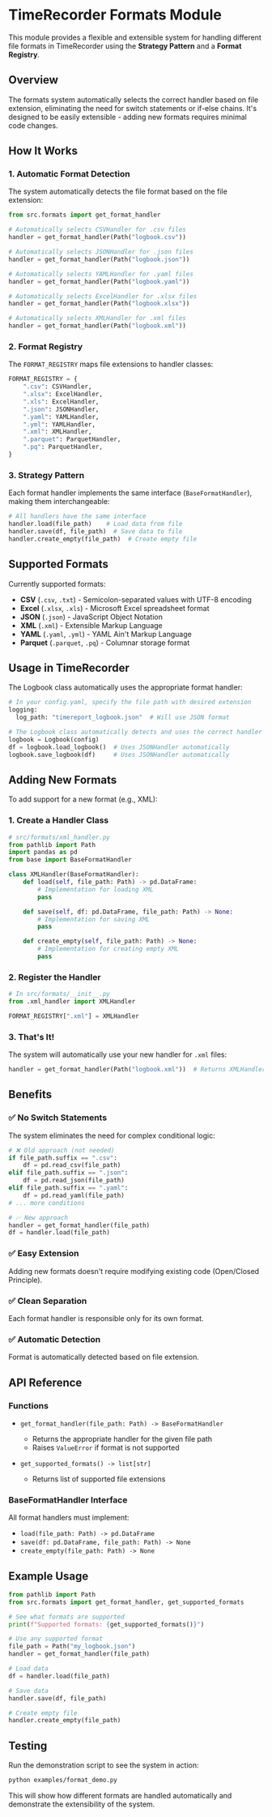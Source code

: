 # TimeRecorder Formats Module

This module provides a flexible and extensible system for handling different file formats in TimeRecorder using the **Strategy Pattern** and a **Format Registry**.

## Overview

The formats system automatically selects the correct handler based on file extension, eliminating the need for switch statements or if-else chains. It's designed to be easily extensible - adding new formats requires minimal code changes.

## How It Works

### 1. Automatic Format Detection

The system automatically detects the file format based on the file extension:

```python
from src.formats import get_format_handler

# Automatically selects CSVHandler for .csv files
handler = get_format_handler(Path("logbook.csv"))

# Automatically selects JSONHandler for .json files
handler = get_format_handler(Path("logbook.json"))

# Automatically selects YAMLHandler for .yaml files
handler = get_format_handler(Path("logbook.yaml"))

# Automatically selects ExcelHandler for .xlsx files
handler = get_format_handler(Path("logbook.xlsx"))

# Automatically selects XMLHandler for .xml files
handler = get_format_handler(Path("logbook.xml"))
```

### 2. Format Registry

The `FORMAT_REGISTRY` maps file extensions to handler classes:

```python
FORMAT_REGISTRY = {
    ".csv": CSVHandler,
    ".xlsx": ExcelHandler,
    ".xls": ExcelHandler,
    ".json": JSONHandler,
    ".yaml": YAMLHandler,
    ".yml": YAMLHandler,
    ".xml": XMLHandler,
    ".parquet": ParquetHandler,
    ".pq": ParquetHandler,
}
```

### 3. Strategy Pattern

Each format handler implements the same interface (`BaseFormatHandler`), making them interchangeable:

```python
# All handlers have the same interface
handler.load(file_path)    # Load data from file
handler.save(df, file_path)  # Save data to file
handler.create_empty(file_path)  # Create empty file
```

## Supported Formats

Currently supported formats:

- **CSV** (`.csv`, `.txt`) - Semicolon-separated values with UTF-8 encoding
- **Excel** (`.xlsx`, `.xls`) - Microsoft Excel spreadsheet format
- **JSON** (`.json`) - JavaScript Object Notation
- **XML** (`.xml`) - Extensible Markup Language
- **YAML** (`.yaml`, `.yml`) - YAML Ain't Markup Language
- **Parquet** (`.parquet`, `.pq`) - Columnar storage format

## Usage in TimeRecorder

The Logbook class automatically uses the appropriate format handler:

```python
# In your config.yaml, specify the file path with desired extension
logging:
  log_path: "timereport_logbook.json"  # Will use JSON format

# The Logbook class automatically detects and uses the correct handler
logbook = Logbook(config)
df = logbook.load_logbook()  # Uses JSONHandler automatically
logbook.save_logbook(df)     # Uses JSONHandler automatically
```

## Adding New Formats

To add support for a new format (e.g., XML):

### 1. Create a Handler Class

```python
# src/formats/xml_handler.py
from pathlib import Path
import pandas as pd
from base import BaseFormatHandler

class XMLHandler(BaseFormatHandler):
    def load(self, file_path: Path) -> pd.DataFrame:
        # Implementation for loading XML
        pass

    def save(self, df: pd.DataFrame, file_path: Path) -> None:
        # Implementation for saving XML
        pass

    def create_empty(self, file_path: Path) -> None:
        # Implementation for creating empty XML
        pass
```

### 2. Register the Handler

```python
# In src/formats/__init__.py
from .xml_handler import XMLHandler

FORMAT_REGISTRY[".xml"] = XMLHandler
```

### 3. That's It!

The system will automatically use your new handler for `.xml` files:

```python
handler = get_format_handler(Path("logbook.xml"))  # Returns XMLHandler
```

## Benefits

### ✅ No Switch Statements
The system eliminates the need for complex conditional logic:

```python
# ❌ Old approach (not needed)
if file_path.suffix == ".csv":
    df = pd.read_csv(file_path)
elif file_path.suffix == ".json":
    df = pd.read_json(file_path)
elif file_path.suffix == ".yaml":
    df = pd.read_yaml(file_path)
# ... more conditions

# ✅ New approach
handler = get_format_handler(file_path)
df = handler.load(file_path)
```

### ✅ Easy Extension
Adding new formats doesn't require modifying existing code (Open/Closed Principle).

### ✅ Clean Separation
Each format handler is responsible only for its own format.

### ✅ Automatic Detection
Format is automatically detected based on file extension.

## API Reference

### Functions

- `get_format_handler(file_path: Path) -> BaseFormatHandler`
  - Returns the appropriate handler for the given file path
  - Raises `ValueError` if format is not supported

- `get_supported_formats() -> list[str]`
  - Returns list of supported file extensions

### BaseFormatHandler Interface

All format handlers must implement:

- `load(file_path: Path) -> pd.DataFrame`
- `save(df: pd.DataFrame, file_path: Path) -> None`
- `create_empty(file_path: Path) -> None`

## Example Usage

```python
from pathlib import Path
from src.formats import get_format_handler, get_supported_formats

# See what formats are supported
print(f"Supported formats: {get_supported_formats()}")

# Use any supported format
file_path = Path("my_logbook.json")
handler = get_format_handler(file_path)

# Load data
df = handler.load(file_path)

# Save data
handler.save(df, file_path)

# Create empty file
handler.create_empty(file_path)
```

## Testing

Run the demonstration script to see the system in action:

```bash
python examples/format_demo.py
```

This will show how different formats are handled automatically and demonstrate the extensibility of the system.
